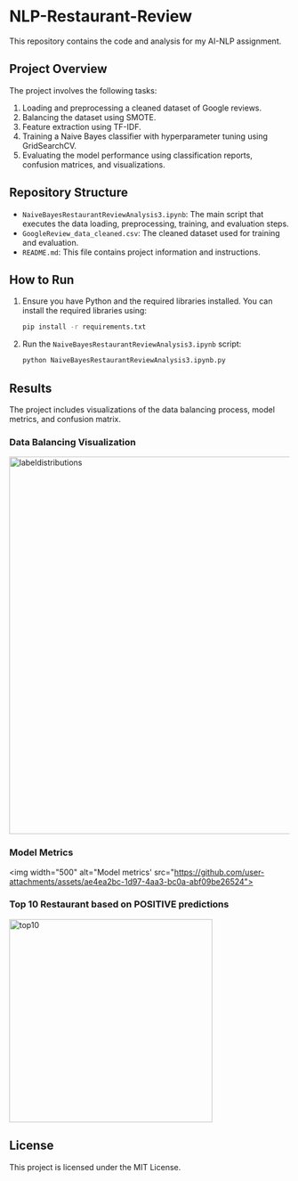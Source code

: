 # NLP-Restaurant-Review

This repository contains the code and analysis for my AI-NLP assignment.

## Project Overview

The project involves the following tasks:
1. Loading and preprocessing a cleaned dataset of Google reviews.
2. Balancing the dataset using SMOTE.
3. Feature extraction using TF-IDF.
4. Training a Naive Bayes classifier with hyperparameter tuning using GridSearchCV.
5. Evaluating the model performance using classification reports, confusion matrices, and visualizations.

## Repository Structure

- `NaiveBayesRestaurantReviewAnalysis3.ipynb`: The main script that executes the data loading, preprocessing, training, and evaluation steps.
- `GoogleReview_data_cleaned.csv`: The cleaned dataset used for training and evaluation.
- `README.md`: This file contains project information and instructions.

## How to Run

1. Ensure you have Python and the required libraries installed. You can install the required libraries using:
    ```bash
    pip install -r requirements.txt
    ```

2. Run the `NaiveBayesRestaurantReviewAnalysis3.ipynb` script:
    ```bash
    python NaiveBayesRestaurantReviewAnalysis3.ipynb.py
    ```

## Results

The project includes visualizations of the data balancing process, model metrics, and confusion matrix.

### Data Balancing Visualization
<img width="678" alt="labeldistributions" src="https://github.com/Charlotteorsalad/NLP-Restaurant-Review/assets/86924148/bfc56700-f35b-419b-b5cd-93d7f826d1dc">

### Model Metrics 
<img width="500" alt="Model metrics' src="https://github.com/user-attachments/assets/ae4ea2bc-1d97-4aa3-bc0a-abf09be26524">

### Top 10 Restaurant based on POSITIVE predictions
<img width="365" alt="top10" src="https://github.com/Charlotteorsalad/NLP-Restaurant-Review/assets/86924148/3b3a119b-9819-4082-aa3d-fe972094ad4a">


## License

This project is licensed under the MIT License.
